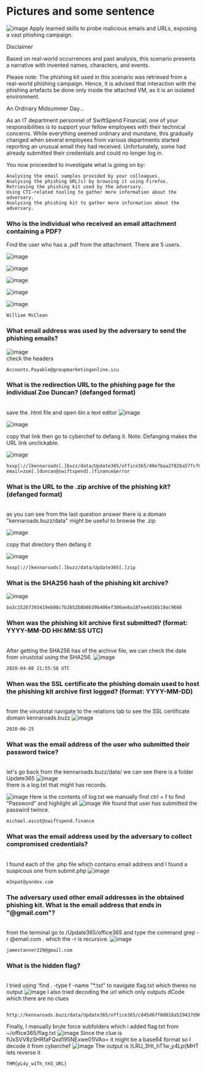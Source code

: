 # Pictures and some sentence
![image](https://github.com/user-attachments/assets/0fdf665a-3cba-4435-b0b8-eb46575e6a25)
Apply learned skills to probe malicious emails and URLs, exposing a vast phishing campaign.

 Disclaimer

Based on real-world occurrences and past analysis, this scenario presents a narrative with invented names, characters, and events.

Please note: The phishing kit used in this scenario was retrieved from a real-world phishing campaign. Hence, it is advised that interaction with the phishing artefacts be done only inside the attached VM, as it is an isolated environment. 

An Ordinary Midsummer Day...

As an IT department personnel of SwiftSpend Financial, one of your responsibilities is to support your fellow employees with their technical concerns. While everything seemed ordinary and mundane, this gradually changed when several employees from various departments started reporting an unusual email they had received. Unfortunately, some had already submitted their credentials and could no longer log in.

You now proceeded to investigate what is going on by:

    Analysing the email samples provided by your colleagues.
    Analysing the phishing URL(s) by browsing it using Firefox.
    Retrieving the phishing kit used by the adversary.
    Using CTI-related tooling to gather more information about the adversary.
    Analysing the phishing kit to gather more information about the adversary.

### Who is the individual who received an email attachment containing a PDF?

Find the user who has a .pdf from the attachment. There are 5 users.

![image](https://github.com/user-attachments/assets/dff5d747-15d3-4add-b5bc-3123e9471d22)

![image](https://github.com/user-attachments/assets/b3439d2c-85eb-4350-9fc6-6ee622ac2bb2)

![image](https://github.com/user-attachments/assets/fe56ef57-c4c4-4938-8a4d-492806b63617)

![image](https://github.com/user-attachments/assets/529ba642-0709-44a4-a488-cda67e6e9594)

![image](https://github.com/user-attachments/assets/9314b0f7-a5ea-42ff-8c34-c0bf151080ed)
```
William McClean
```

### What email address was used by the adversary to send the phishing emails?
![image](https://github.com/user-attachments/assets/69d54e76-cc57-422f-87f9-f09badf939ad)
<br> check the headers
```
Accounts.Payable@groupmarketingonline.icu
```
### What is the redirection URL to the phishing page for the individual Zoe Duncan? (defanged format)
<br>save the .html file and open itin a text editor
![image](https://github.com/user-attachments/assets/1f39adcb-3465-45cd-b452-ddabb6196fb1)

![image](https://github.com/user-attachments/assets/4044254a-2908-437a-9d8c-568a7980be13)

copy that link then go to cyberchef to defang it. Note: Defanging makes the URL link unclickable.

![image](https://github.com/user-attachments/assets/d38fb117-8e5a-4cbe-8ca4-a93718db05d9)

```
hxxp[://]kennaroads[.]buzz/data/Update365/office365/40e7baa2f826a57fcf04e5202526f8bd/?email=zoe[.]duncan@swiftspend[.]finance&error
```
### What is the URL to the .zip archive of the phishing kit? (defanged format)
<br> as you can see from the last question answer there is a domain "kennaroads.buzz/data" might be useful to 
browse the .zip

![image](https://github.com/user-attachments/assets/e6a78968-df25-49dd-ba71-1982fc77f46d)

copy that directory then defang it

![image](https://github.com/user-attachments/assets/1de4e87c-15bf-4e67-b217-9b15fd793321)

```
hxxp[://]kennaroads[.]buzz/data/Update365[.]zip
```

### What is the SHA256 hash of the phishing kit archive?
![image](https://github.com/user-attachments/assets/5601f022-ad45-4ce2-9381-53fb85361bac)
```
ba3c15267393419eb08c7b2652b8b6b39b406ef300ae8a18fee4d16b19ac9686
```


### When was the phishing kit archive first submitted? (format: YYYY-MM-DD HH:MM:SS UTC)
<br> After getting the SHA256 has of the archive file, we can check the date from virustotal using the 
SHA256.
![image](https://github.com/user-attachments/assets/8813430c-aad2-4f13-8083-6299b53026e5)
```
2020-04-08 21:55:50 UTC
```
### When was the SSL certificate the phishing domain used to host the phishing kit archive first logged? (format: YYYY-MM-DD)
<br> from the virustotal navigate to the relations tab to see the SSL certificate domain kennaroads.buzz
![image](https://github.com/user-attachments/assets/a54f3b65-8118-4643-801a-5a8e2626073d)
```
2020-06-25
```

### What was the email address of the user who submitted their password twice?
<br> let's go back from the kennaroads.buzz/data/ we can see there is a folder Update365
![image](https://github.com/user-attachments/assets/a7686350-1beb-49cc-8977-0480aa39dac6)
<br> there is a log.txt that might has records.

![image](https://github.com/user-attachments/assets/79414050-88d6-42df-a07a-b96f12c2433a)
Here is the contents of log.txt we manually find ctrl + f to find "Password" and highlight all
![image](https://github.com/user-attachments/assets/60fa4a2f-6fba-4f3a-a6ea-00addd31d831)
We found that user has submitted the passwird twince.
```
michael.ascot@swiftspend.finance
```

### What was the email address used by the adversary to collect compromised credentials?
<br> I found each of the .php file which contains email address and I found a suspicous one
from submit.php
![image](https://github.com/user-attachments/assets/6ca3fac0-121e-4f8b-80a4-f787edf06f69)
```
m3npat@yandex.com
```

### The adversary used other email addresses in the obtained phishing kit. What is the email address that ends in "@gmail.com"?
<br> from the terminal go to /Update365/office365 and type the command grep -r @email.com . which the -r is recursive.
![image](https://github.com/user-attachments/assets/6040ff47-3805-4af9-a9f5-88dbe1ccef4d)
```
jamestanner229@gmail.com
```
### What is the hidden flag?
<br> I tried using 'find . -type f -name "*.txt" to navigate flag.txt which theres no output
![image](https://github.com/user-attachments/assets/0844d981-7303-4a15-b003-78f9f823460b)
I also tried decoding the url which only outputs dCode which there are no clues

     http://kennaroads.buzz/data/Update365/office365/c845d67f0d018a529437d9611f4e9803/53D0bG17435280684682deae52fa0a44c81fa287adaa06e94682deae52fa0a44c81fa287adaa06e94682deae52fa0a44c81fa287adaa06e94682deae52fa0a44c81fa287adaa06e94682deae52fa0a44c81fa287adaa06e9

Finally, I manually brute force subfolders which i added flag.txt from ~/office365/flag.txt
![image](https://github.com/user-attachments/assets/1dc27a40-b327-4958-ad9a-4b01da1d86ce)
Since the clue is fUxSVV8zSHRfaFQxd195NExwe01IVAo= it might be a base64 format so I decode it from cyberchef
![image](https://github.com/user-attachments/assets/2defffd5-92f7-4169-b79a-82e201508ca6)
The output is }LRU_3Ht_hT1w_y4Lp{MHT lets reverse it
```
THM{pL4y_w1Th_tH3_URL}
```



